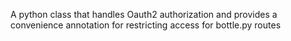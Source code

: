 A python class that handles Oauth2 authorization and provides a convenience annotation for restricting access for bottle.py routes